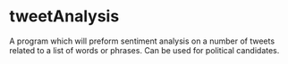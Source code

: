 # tweetAnalysis
A program which will preform sentiment analysis on a number of tweets related to a list of words or phrases. Can be used for political candidates.
